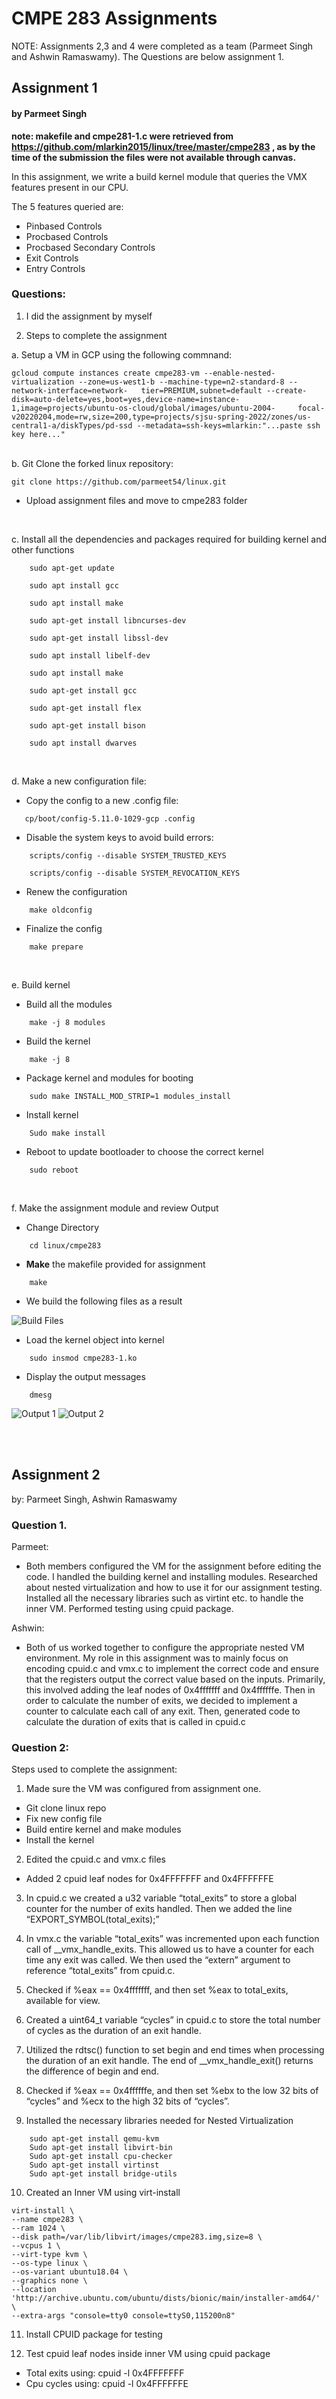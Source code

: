 # CMPE 283 Assignments

NOTE: Assignments 2,3 and 4 were completed as a team (Parmeet Singh and Ashwin Ramaswamy). The Questions are below assignment 1.

## Assignment 1
#### by Parmeet Singh

**note: makefile and cmpe281-1.c were retrieved from https://github.com/mlarkin2015/linux/tree/master/cmpe283 , as by the time of the submission the files were not available through canvas.**

In this assignment, we write a build kernel module that queries the VMX features present in our CPU.

The 5 features queried are:

- Pinbased Controls
- Procbased Controls
- Procbased Secondary Controls
- Exit Controls
- Entry Controls


### Questions:

1. I did the assignment by myself

2. Steps to complete the assignment

a. Setup a VM in GCP using the following commnand:

```
gcloud compute instances create cmpe283-vm --enable-nested-virtualization --zone=us-west1-b --machine-type=n2-standard-8 --network-interface=network-   tier=PREMIUM,subnet=default --create-disk=auto-delete=yes,boot=yes,device-name=instance-1,image=projects/ubuntu-os-cloud/global/images/ubuntu-2004-     focal-v20220204,mode=rw,size=200,type=projects/sjsu-spring-2022/zones/us-central1-a/diskTypes/pd-ssd --metadata=ssh-keys=mlarkin:"...paste ssh key here..."
```

<br/>
b. Git Clone the forked linux repository:

```
git clone https://github.com/parmeet54/linux.git
```

- Upload assignment files and move to cmpe283 folder
<br/>

c. Install all the dependencies and packages required for building kernel and other functions

```
    sudo apt-get update

    sudo apt install gcc

    sudo apt install make

    sudo apt-get install libncurses-dev

    sudo apt-get install libssl-dev

    sudo apt install libelf-dev

    sudo apt install make

    sudo apt-get install gcc

    sudo apt-get install flex

    sudo apt-get install bison

    sudo apt install dwarves
```
<br/>

d. Make a new configuration file:


- Copy the config to a new .config file:

```   
   cp/boot/config-5.11.0-1029-gcp .config
```

- Disable the system keys to avoid build errors:

```   
    scripts/config --disable SYSTEM_TRUSTED_KEYS

    scripts/config --disable SYSTEM_REVOCATION_KEYS
```

- Renew the configuration

```
    make oldconfig
```

- Finalize the config
```
    make prepare
```
<br/>


e. Build kernel

- Build all the modules
```
    make -j 8 modules
```


- Build the kernel
```
    make -j 8
```

- Package kernel and modules for booting
```
    sudo make INSTALL_MOD_STRIP=1 modules_install
```

- Install kernel
```
    Sudo make install
```

- Reboot to update bootloader to choose the correct kernel
```
    sudo reboot 
```
<br/>

f. Make the assignment module and review Output

- Change Directory
```
    cd linux/cmpe283
```

- **Make** the makefile provided for assignment
```
    make
```
- We build the following files as a result

![Build Files](/cmpe283/images/%20assg1-files.png)

- Load the kernel object into kernel

```
    sudo insmod cmpe283-1.ko
```
- Display the output messages
```
    dmesg
```

![Output 1](/cmpe283/images/assg1-output1.png)
![Output 2](/cmpe283/images/assg1-output2.png)



<br/>
<br/>

## Assignment 2
by:
Parmeet Singh, 
Ashwin Ramaswamy


### Question 1.
					
Parmeet:

- Both members configured the VM for the assignment before editing the code. I handled the building kernel and installing modules. Researched about nested virtualization and how to use it for our assignment testing. Installed all the necessary libraries such as virtint etc. to handle the inner VM. Performed testing using cpuid package.


Ashwin:
- Both of us worked together to configure the appropriate nested VM environment. My role in this assignment was to mainly focus on encoding cpuid.c and vmx.c to implement the correct code and ensure that the registers output the correct value based on the inputs. Primarily, this involved adding the leaf nodes of 0x4fffffff and 0x4ffffffe. Then in order to calculate the number of exits, we decided to implement a counter to calculate each call of any exit. Then, generated code to calculate the duration of exits that is called in cpuid.c
	
### Question 2:
Steps used to complete the assignment:
		
1. Made sure the VM was configured from assignment one.
- Git clone linux repo
- Fix new config file
- Build entire kernel and make modules
- Install the kernel

2. Edited the cpuid.c and vmx.c files
- Added 2 cpuid leaf nodes for 0x4FFFFFFF and 0x4FFFFFFE

3. In cpuid.c we created a u32 variable “total_exits” to store a global counter for the number of exits handled. Then we added the line “EXPORT_SYMBOL(total_exits);”

4. In vmx.c the variable “total_exits” was incremented upon each function call of __vmx_handle_exits. This allowed us to have a counter for each time any exit was called. We then used the “extern” argument to reference “total_exits” from cpuid.c.

5. Checked if %eax == 0x4fffffff, and then set %eax to total_exits, available for view.

6. Created a uint64_t variable “cycles” in cpuid.c to store the total number of cycles as the duration of an exit handle.

7. Utilized the rdtsc() function to set begin and end times when processing the duration of an exit handle. The end of __vmx_handle_exit() returns the difference of begin and end.

8. Checked if %eax == 0x4ffffffe, and then set %ebx to the low 32 bits of “cycles” and %ecx to the high 32 bits of “cycles”.

9. Installed the necessary libraries needed for Nested Virtualization
```
    sudo apt-get install qemu-kvm 
    Sudo apt-get install libvirt-bin 
    Sudo apt-get install cpu-checker
    Sudo apt-get install virtinst 
    Sudo apt-get install bridge-utils 
```

10. Created an Inner VM using ​​virt-install 
```
virt-install \
--name cmpe283 \
--ram 1024 \
--disk path=/var/lib/libvirt/images/cmpe283.img,size=8 \
--vcpus 1 \
--virt-type kvm \
--os-type linux \
--os-variant ubuntu18.04 \
--graphics none \
--location 'http://archive.ubuntu.com/ubuntu/dists/bionic/main/installer-amd64/' \
--extra-args "console=tty0 console=ttyS0,115200n8"
```

11. Install CPUID package for testing

12. Test cpuid leaf nodes inside inner VM using cpuid package
- Total exits using: cpuid -l 0x4FFFFFFF
- Cpu cycles using: cpuid -l 0x4FFFFFFE
